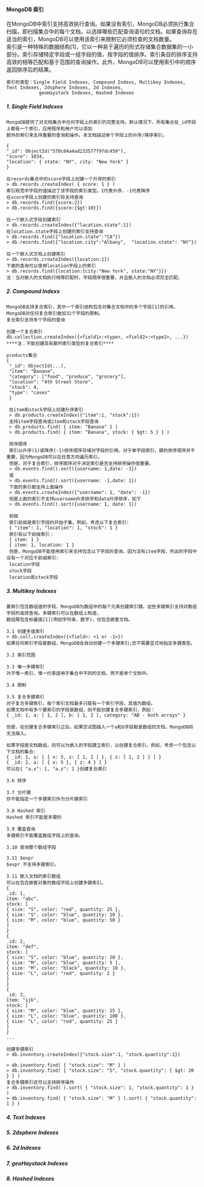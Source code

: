 #### MongoDB 索引
在MongoDB中索引支持高效执行查询。如果没有索引，MongoDB必须执行集合扫描，即扫描集合中的每个文档，以选择哪些匹配查询语句的文档。如果查询存在适当的索引，MongoDB可以使用该索引来限制它必须检查的文档数量。</br>
索引是一种特殊的数据结构[1]，它以一种易于遍历的形式存储集合数据集的一小部分。索引存储特定字段或一组字段的值，按字段的值排序。索引条目的排序支持高效的相等匹配和基于范围的查询操作。此外，MongoDB可以使用索引中的顺序返回排序后的结果。</br>

    索引的类型：Single Field Indexes, Compound Indexs, Multikey Indexes, Text Indexes, 2dsphere Indexes, 2d Indexes,
                geoHaystack Indexes, Hashed Indexes
     
##### 1. Single Field Indexes
    MongoDB提供了对文档集合中任何字段上的索引的完整支持。默认情况下，所有集合在_id字段上都有一个索引，应用程序和用户可以添加
    额外的索引来支持重要的查询和操作。本文档描述单个字段上的升序/降序索引。
    
    {
    "_id": ObjectId("570c04a4ad233577f97dc459"),
    "score": 1034,
    "location": { state: "NY", city: "New York" }
    }
    
    在records集合中的score字段上创建一个升序的索引
    > db.records.createIndex( { score: 1 } )
    索引规范中字段的值描述了该字段的索引类型。1代表升序，-1代表降序 
    在score字段上创建的索引将支持查询
    > db.records.find({score:2})
    > db.records.find({score:{$gt:10}})
    
    在一个嵌入式字段创建索引
    > db.records.createIndex({"lacation.state":1})
    在location.state字段上创建的索引支持查询
    > db.records.find({"location.state":"CA"})
    > db.records.find({"location.city":"Albany",  "location.state": "NY"})
    
    在一个嵌入式文档上创建索引
    > db.records.createIndex({location:1})
    下面的查询可以使用location字段上的索引
    > db.records.find({location:{city:"New York", state:"NY"}})
    注：当对嵌入的文档执行相等匹配时，字段顺序很重要，并且嵌入的文档必须完全匹配。   
    
##### 2. Compound Indexs
    MongoDB支持复合索引，其中一个索引结构包含对集合文档中的多个字段[1]的引用。
    MongoDB对任何复合索引施加32个字段的限制。
    复合索引支持多个字段的查询
    
    创建一个复合索引
    db.collection.createIndex({<field1>:<type>, <field2>:<type2>, ...})
    ****注：不能创建具有散列索引类型的复合索引****
    
    products集合
    {
     "_id": ObjectId(...),
     "item": "Banana",
     "category": ["food", "produce", "grocery"],
     "location": "4th Street Store",
     "stock": 4,
     "type": "cases"
     }
     
     在item和stock字段上创建升序索引
     > db.products.createIndex({"item":1, "stock":1})
     支持item字段查询或item和stock字段查询
     > db.products.find( { item: "Banana" } )
     > db.products.find( { item: "Banana", stock: { $gt: 5 } } )
     
     排序顺序
     索引以升序(1)或降序(-1)排序顺序存储对字段的引用。对于单字段索引，键的排序顺序并不重要，因为MongoDB可以在任意方向遍历索引。
     但是，对于复合索引，排序顺序对于决定索引是否支持排序操作很重要。
     > db.events.find().sort({username: 1,date: -1})
     或
     > db.events.find().sort({username: -1,date: 1})
     下面的索引都支持上面操作
     > db.events.createIndex({"username": 1, "date": -1})
     但是上面的索引不支持username升序排序和data升序排序，如下
     > db.events.find().sort({username: 1, date: 1})
     
     前缀
     索引前缀是索引字段的开始子集。例如，考虑以下复合索引:
     { "item": 1, "location": 1, "stock": 1 }
     索引有以下前缀索引：
     { item: 1 }
     { item: 1, location: 1 }
     但是，MongoDB不能使用索引来支持包含以下字段的查询，因为没有item字段，列出的字段中没有一个对应于前缀索引:
     location字段
     stock字段
     location和stock字段
     
##### 3. Multikey Indexes
    要索引包含数组值的字段，MongoDB为数组中的每个元素创建索引键。这些多键索引支持对数组字段的高效查询。多键索引可以在数组上构造，
    数组既包含标量值[1](例如字符串、数字)，也包含嵌套文档。
    
    3.1 创建多值索引
    > db.coll.createIndex({<field>: <1 or -1>})
    如果任何索引字段是数组，MongoDB会自动创建一个多键索引;您不需要显式地指定多键类型。
    
    3.2 索引范围
    
    3.3 唯一多键索引
    对于惟一索引，惟一约束适用于集合中不同的文档，而不是单个文档中。
    
    3.4 限制
    
    3.5 复合多键索引
    对于复合多键索引，每个索引文档最多只能有一个索引字段，其值为数组。
    如果文档中有多个要索引的字段是数组，则不能创建复合多键索引，例如：
    { _id: 1, a: [ 1, 2 ], b: [ 1, 2 ], category: "AB - both arrays" }
    
    但是，在创建复合多键索引之后，如果您试图插入一个a和b字段都是数组的文档，MongoDB将无法插入。
    
    如果字段是文档数组，则可以为嵌入的字段建立索引，以创建复合索引。例如，考虑一个包含以下文档的集合:
    { _id: 1, a: [ { x: 5, z: [ 1, 2 ] }, { z: [ 1, 2 ] } ] }
    { _id: 2, a: [ { x: 5 }, { z: 4 } ] }
    可以在{ "a.x": 1, "a.z": 1 }创建复合索引
    
    3.6 排序
    
    3.7 分片键
    你不能指定一个多键索引作为分片键索引
    
    3.8 Hashed 索引
    Hashed 索引不能是多键的
    
    3.9 覆盖查询
    多键索引不能覆盖数组字段上的查询。
    
    3.10 查询整个数组字段
    
    3.11 $expr
    $expr 不支持多键索引。
    
    3.11 嵌入文档的索引数组
    可以在包含嵌套对象的数组字段上创建多键索引。
    {
    _id: 1,
    item: "abc",
    stock: [
    { size: "S", color: "red", quantity: 25 },
    { size: "S", color: "blue", quantity: 10 },
    { size: "M", color: "blue", quantity: 50 }
    ]
    }
    {
    _id: 2,
    item: "def",
    stock: [
    { size: "S", color: "blue", quantity: 20 },
    { size: "M", color: "blue", quantity: 5 },
    { size: "M", color: "black", quantity: 10 },
    { size: "L", color: "red", quantity: 2 }
    ]
    }
    {
    _id: 3,
    item: "ijk",
    stock: [
    { size: "M", color: "blue", quantity: 15 },
    { size: "L", color: "blue", quantity: 100 },
    { size: "L", color: "red", quantity: 25 }
    ]
    }
    ...
    
    创建多键索引
    > db.inventory.createIndex({"stock.size":1, "stock.quantity":1})
    
    > db.inventory.find( { "stock.size": "M" } )
    > db.inventory.find( { "stock.size": "S", "stock.quantity": { $gt: 20 } } )
    复合多键索引还可以支持排序操作
    > db.inventory.find( ).sort( { "stock.size": 1, "stock.quantity": 1 } )
    > db.inventory.find( { "stock.size": "M" } ).sort( { "stock.quantity": 1 } )
    
##### 4. Text Indexes
##### 5. 2dsphere Indexes
##### 6. 2d Indexes
##### 7. geoHaystack Indexes
##### 8. Hashed Indexes
